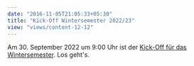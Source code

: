 ```yaml
---
date: "2016-11-05T21:05:33+05:30"
title: "Kick-Off Wintersemester 2022/23"
view: "views/content-12-12"
---
```


Am 30. September 2022 um 9:00 Uhr ist der [Kick-Off für das Wintersemester](http://localhost:1313/events/2022-09-30-master-kickoff/). Los geht's. 


<!--more-->

